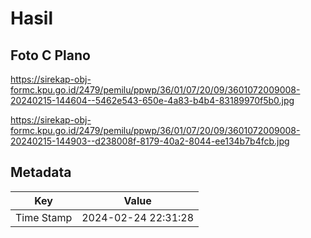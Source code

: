 # Hasil

## Foto C Plano

https://sirekap-obj-formc.kpu.go.id/2479/pemilu/ppwp/36/01/07/20/09/3601072009008-20240215-144604--5462e543-650e-4a83-b4b4-83189970f5b0.jpg

https://sirekap-obj-formc.kpu.go.id/2479/pemilu/ppwp/36/01/07/20/09/3601072009008-20240215-144903--d238008f-8179-40a2-8044-ee134b7b4fcb.jpg


## Metadata

| Key        | Value               |
| ---------- | ------------------- |
| Time Stamp | 2024-02-24 22:31:28 |



